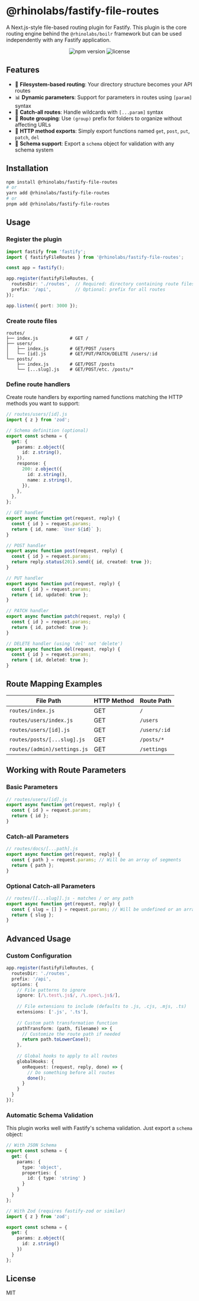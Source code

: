 # @rhinolabs/fastify-file-routes

A Next.js-style file-based routing plugin for Fastify. This plugin is the core routing engine behind the `@rhinolabs/boilr` framework but can be used independently with any Fastify application.

<p align="center">
  <img src="https://img.shields.io/npm/v/@rhinolabs/fastify-file-routes" alt="npm version">
  <img src="https://img.shields.io/npm/l/@rhinolabs/fastify-file-routes" alt="license">
</p>

## Features

- 📁 **Filesystem-based routing**: Your directory structure becomes your API routes
- 📊 **Dynamic parameters**: Support for parameters in routes using `[param]` syntax
- 🌟 **Catch-all routes**: Handle wildcards with `[...param]` syntax
- 🧩 **Route grouping**: Use `(group)` prefix for folders to organize without affecting URLs
- 🚀 **HTTP method exports**: Simply export functions named `get`, `post`, `put`, `patch`, `del`
- 📝 **Schema support**: Export a `schema` object for validation with any schema system

## Installation

```bash
npm install @rhinolabs/fastify-file-routes
# or
yarn add @rhinolabs/fastify-file-routes
# or
pnpm add @rhinolabs/fastify-file-routes
```

## Usage

### Register the plugin

```typescript
import fastify from 'fastify';
import { fastifyFileRoutes } from '@rhinolabs/fastify-file-routes';

const app = fastify();

app.register(fastifyFileRoutes, {
  routesDir: './routes',  // Required: directory containing route files
  prefix: '/api',         // Optional: prefix for all routes
});

app.listen({ port: 3000 });
```

### Create route files

```
routes/
├── index.js            # GET /
├── users/
│   ├── index.js        # GET/POST /users 
│   └── [id].js         # GET/PUT/PATCH/DELETE /users/:id
└── posts/
    ├── index.js        # GET/POST /posts
    └── [...slug].js    # GET/POST/etc. /posts/*
```

### Define route handlers

Create route handlers by exporting named functions matching the HTTP methods you want to support:

```typescript
// routes/users/[id].js
import { z } from 'zod';

// Schema definition (optional)
export const schema = {
  get: {
    params: z.object({
      id: z.string(),
    }),
    response: {
      200: z.object({
        id: z.string(),
        name: z.string(),
      }),
    },
  },
};

// GET handler
export async function get(request, reply) {
  const { id } = request.params;
  return { id, name: `User ${id}` };
}

// POST handler
export async function post(request, reply) {
  const { id } = request.params;
  return reply.status(201).send({ id, created: true });
}

// PUT handler
export async function put(request, reply) {
  const { id } = request.params;
  return { id, updated: true };
}

// PATCH handler
export async function patch(request, reply) {
  const { id } = request.params;
  return { id, patched: true };
}

// DELETE handler (using 'del' not 'delete')
export async function del(request, reply) {
  const { id } = request.params;
  return { id, deleted: true };
}
```

## Route Mapping Examples

| File Path | HTTP Method | Route Path |
|-----------|------------|------------|
| `routes/index.js` | GET | `/` |
| `routes/users/index.js` | GET | `/users` |
| `routes/users/[id].js` | GET | `/users/:id` |
| `routes/posts/[...slug].js` | GET | `/posts/*` |
| `routes/(admin)/settings.js` | GET | `/settings` |

## Working with Route Parameters

### Basic Parameters

```typescript
// routes/users/[id].js
export async function get(request, reply) {
  const { id } = request.params;
  return { id };
}
```

### Catch-all Parameters

```typescript
// routes/docs/[...path].js
export async function get(request, reply) {
  const { path } = request.params; // Will be an array of segments
  return { path };
}
```

### Optional Catch-all Parameters

```typescript
// routes/[[...slug]].js - matches / or any path
export async function get(request, reply) {
  const { slug = [] } = request.params; // Will be undefined or an array
  return { slug };
}
```

## Advanced Usage

### Custom Configuration

```typescript
app.register(fastifyFileRoutes, {
  routesDir: './routes',
  prefix: '/api',
  options: {
    // File patterns to ignore
    ignore: [/\.test\.js$/, /\.spec\.js$/],
    
    // File extensions to include (defaults to .js, .cjs, .mjs, .ts)
    extensions: ['.js', '.ts'],
    
    // Custom path transformation function
    pathTransform: (path, filename) => {
      // Customize the route path if needed
      return path.toLowerCase();
    },
    
    // Global hooks to apply to all routes
    globalHooks: {
      onRequest: (request, reply, done) => {
        // Do something before all routes
        done();
      }
    }
  }
});
```

### Automatic Schema Validation

This plugin works well with Fastify's schema validation. Just export a `schema` object:

```typescript
// With JSON Schema
export const schema = {
  get: {
    params: {
      type: 'object',
      properties: {
        id: { type: 'string' }
      }
    }
  }
};

// With Zod (requires fastify-zod or similar)
import { z } from 'zod';

export const schema = {
  get: {
    params: z.object({
      id: z.string()
    })
  }
};
```

## License

MIT